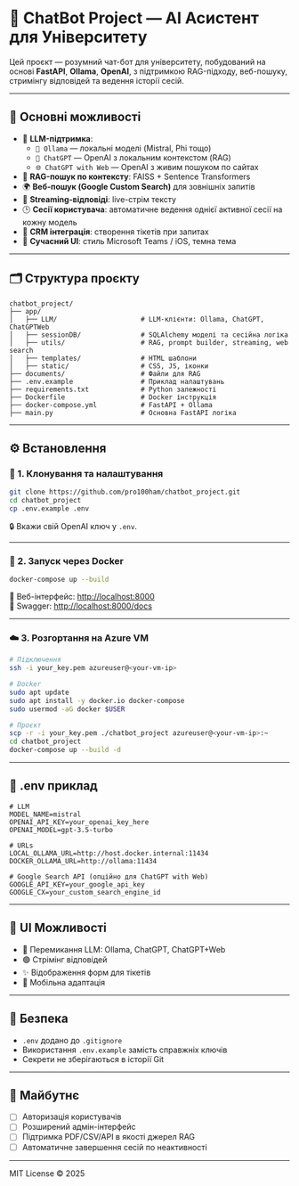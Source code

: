 # 🤖 ChatBot Project — AI Асистент для Університету

Цей проєкт — розумний чат-бот для університету, побудований на основі **FastAPI**, **Ollama**, **OpenAI**, з підтримкою RAG-підходу, веб-пошуку, стримінгу відповідей та ведення історії сесій.

---

## 🚀 Основні можливості

- 🧠 **LLM-підтримка**: 
  - `🧠 Ollama` — локальні моделі (Mistral, Phi тощо)
  - `💬 ChatGPT` — OpenAI з локальним контекстом (RAG)
  - `🌐 ChatGPT with Web` — OpenAI з живим пошуком по сайтах
- 🔎 **RAG-пошук по контексту**: FAISS + Sentence Transformers
- 🌍 **Веб-пошук (Google Custom Search)** для зовнішніх запитів
- 🧵 **Streaming-відповіді**: live-стрім тексту
- 🕒 **Сесії користувача**: автоматичне ведення однієї активної сесії на кожну модель
- 💬 **CRM інтеграція**: створення тікетів при запитах
- 🎨 **Сучасний UI**: стиль Microsoft Teams / iOS, темна тема

---

## 🗂 Структура проєкту

```
chatbot_project/
├── app/
│   ├── LLM/                     # LLM-клієнти: Ollama, ChatGPT, ChatGPTWeb
│   ├── sessionDB/               # SQLAlchemy моделі та сесійна логіка
│   ├── utils/                   # RAG, prompt builder, streaming, web search
│   ├── templates/               # HTML шаблони
│   ├── static/                  # CSS, JS, іконки
├── documents/                   # Файли для RAG
├── .env.example                 # Приклад налаштувань
├── requirements.txt             # Python залежності
├── Dockerfile                   # Docker інструкція
├── docker-compose.yml           # FastAPI + Ollama
├── main.py                      # Основна FastAPI логіка
```

---

## ⚙️ Встановлення

### 🧰 1. Клонування та налаштування

```bash
git clone https://github.com/pro100ham/chatbot_project.git
cd chatbot_project
cp .env.example .env
```

🔒 Вкажи свій OpenAI ключ у `.env`.

---

### 🐋 2. Запуск через Docker

```bash
docker-compose up --build
```

📍 Веб-інтерфейс: [http://localhost:8000](http://localhost:8000)  
📍 Swagger: [http://localhost:8000/docs](http://localhost:8000/docs)

---

### ☁️ 3. Розгортання на Azure VM

```bash
# Підключення
ssh -i your_key.pem azureuser@<your-vm-ip>

# Docker
sudo apt update
sudo apt install -y docker.io docker-compose
sudo usermod -aG docker $USER

# Проєкт
scp -r -i your_key.pem ./chatbot_project azureuser@<your-vm-ip>:~
cd chatbot_project
docker-compose up --build -d
```

---

## 🧠 .env приклад

```dotenv
# LLM
MODEL_NAME=mistral
OPENAI_API_KEY=your_openai_key_here
OPENAI_MODEL=gpt-3.5-turbo

# URLs
LOCAL_OLLAMA_URL=http://host.docker.internal:11434
DOCKER_OLLAMA_URL=http://ollama:11434

# Google Search API (опційно для ChatGPT with Web)
GOOGLE_API_KEY=your_google_api_key
GOOGLE_CX=your_custom_search_engine_id
```

---

## 🧪 UI Можливості

- 🔄 Перемикання LLM: Ollama, ChatGPT, ChatGPT+Web
- 🟢 Стрімінг відповідей
- ✨ Відображення форм для тікетів
- 📱 Мобільна адаптація

---

## 🔐 Безпека

- `.env` додано до `.gitignore`
- Використання `.env.example` замість справжніх ключів
- Секрети не зберігаються в історії Git

---

## 🔮 Майбутнє

- [ ] Авторизація користувачів
- [ ] Розширений адмін-інтерфейс
- [ ] Підтримка PDF/CSV/API в якості джерел RAG
- [ ] Автоматичне завершення сесій по неактивності

---

MIT License © 2025